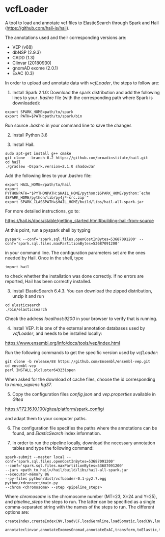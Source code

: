 # vcfLoader

A tool to load and annotate vcf files to ElasticSearch through Spark and Hail (https://github.com/hail-is/hail).

The annotations used and their corresponding versions are:

* VEP (v88)
* dbNSP (2.9.3)
* CADD (1.3)
* Clinvar (20180930)
* gnomAD exome (2.0.1)
* ExAC (0.3)

In order to upload and annotate data with *vcfLoader*, the steps to follow are:

1. Install Spark 2.1.0:
Download the spark distribution and add the following lines to your *.bashrc* file (with the corresponding path where Spark is downloaded):

```
export SPARK_HOME=path/to/spark
export PATH=$PATH:path/to/spark/bin
```

Run source *.bashrc* in your command line to save the changes

2. Install Python 3.6


3. Install Hail.

```
sudo apt-get install g++ cmake
git clone --branch 0.2 https://github.com/broadinstitute/hail.git
cd hail
./gradlew -Dspark.version=2.1.0 shadowJar
```

Add the following lines to your .bashrc file:

```
export HAIL_HOME=/path/to/hail
export PYTHONPATH="$PYTHONPATH:$HAIL_HOME/python:$SPARK_HOME/python:`echo $SPARK_HOME/python/lib/py4j*-src.zip`"
export SPARK_CLASSPATH=$HAIL_HOME/build/libs/hail-all-spark.jar
```

For more detailed instructions, go to:

https://hail.is/docs/stable/getting_started.html#building-hail-from-source

At this point, run a pyspark shell by typing

```
pyspark --conf='spark.sql.files.openCostInBytes=53687091200' --conf='spark.sql.files.maxPartitionBytes=53687091200'
```

in your command line. The configuration parameters set are the ones needed by Hail. Once in the shell, type

```
import hail
```
    
to check whether the installation was done correctly. If no errors are reported, Hail has been correctly installed.

3. Install ElasticSearch 6.4.3. You can download the zipped distribution, unzip it and run
    
```
cd elasticsearch
./bin/elasticsearch
```
    
 Check the address *localhost:9200* in your browser to verify that is running.

4. Install VEP. It is one of the external annotation databases used by *vcfLoader*, and needs to be installed locally:

https://www.ensembl.org/info/docs/tools/vep/index.html

Run the following commands to get the specific version used by *vcfLoader*:

```
git clone -b release/88 https://github.com/Ensembl/ensembl-vep.git
cd ensembl-vep
perl INSTALL.plcluster643231open
```  

When asked for the download of cache files, choose the id corresponding to *homo_sapiens hg37*.

5. Copy the configuration files *config.json* and *vep.properties* available in *Gitea*

https://172.16.10.100/gitea/platform/spark_config/

and adapt them to your computer paths.

6. The configuration file specifies the paths where the annotations can be found, and *ElasticSearch* index information.

7. In order to run the pipeline locally, download the necessary annotation tables and type the following command:

```
spark-submit --master local --conf='spark.sql.files.openCostInBytes=53687091200'
--conf='spark.sql.files.maxPartitionBytes=53687091200'
--jars <path_to_hail>/hail/build/libs/hail-all-spark.jar
--executor-memory 8G
--py-files python/dist/vcfLoader-0.1-py2.7.egg python/rdconnect/main.py
--chrom <chromosome> --step <pipeline_steps>
```
 
Where *chromosome* is the chromosome number (MT=23, X=24 and Y=25), and *pipeline_steps* the steps to run. The latter can be specified as a single comma-separated string with the names of the steps to run. The different options are:

```
createIndex,createIndexCNV,loadVCF,loadGermline,loadSomatic,loadCNV,loaddbNSFP,loadcadd,loadExomesGnomad,loadExAC,loadCGI.annotateCGI,annotateVEP,annotatedbNSFP,annotatecadd,

annotateclinvar,annotateExomesGnomad,annotateExAC,transform,toElastic,toElasticCNV
```

